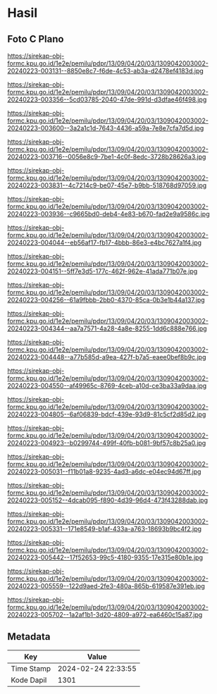 # Hasil

## Foto C Plano

https://sirekap-obj-formc.kpu.go.id/1e2e/pemilu/pdpr/13/09/04/20/03/1309042003002-20240223-003131--8850e8c7-f6de-4c53-ab3a-d2478ef4183d.jpg

https://sirekap-obj-formc.kpu.go.id/1e2e/pemilu/pdpr/13/09/04/20/03/1309042003002-20240223-003356--5cd03785-2040-47de-991d-d3dfae46f498.jpg

https://sirekap-obj-formc.kpu.go.id/1e2e/pemilu/pdpr/13/09/04/20/03/1309042003002-20240223-003600--3a2a1c1d-7643-4436-a59a-7e8e7cfa7d5d.jpg

https://sirekap-obj-formc.kpu.go.id/1e2e/pemilu/pdpr/13/09/04/20/03/1309042003002-20240223-003716--0056e8c9-7be1-4c0f-8edc-3728b28626a3.jpg

https://sirekap-obj-formc.kpu.go.id/1e2e/pemilu/pdpr/13/09/04/20/03/1309042003002-20240223-003831--4c7214c9-be07-45e7-b9bb-518768d97059.jpg

https://sirekap-obj-formc.kpu.go.id/1e2e/pemilu/pdpr/13/09/04/20/03/1309042003002-20240223-003936--c9665bd0-deb4-4e83-b670-fad2e9a9586c.jpg

https://sirekap-obj-formc.kpu.go.id/1e2e/pemilu/pdpr/13/09/04/20/03/1309042003002-20240223-004044--eb56af17-fb17-4bbb-86e3-e4bc7627a1f4.jpg

https://sirekap-obj-formc.kpu.go.id/1e2e/pemilu/pdpr/13/09/04/20/03/1309042003002-20240223-004151--5ff7e3d5-177c-462f-962e-41ada771b07e.jpg

https://sirekap-obj-formc.kpu.go.id/1e2e/pemilu/pdpr/13/09/04/20/03/1309042003002-20240223-004256--61a9fbbb-2bb0-4370-85ca-0b3e1b44a137.jpg

https://sirekap-obj-formc.kpu.go.id/1e2e/pemilu/pdpr/13/09/04/20/03/1309042003002-20240223-004344--aa7a7571-4a28-4a8e-8255-1dd6c888e766.jpg

https://sirekap-obj-formc.kpu.go.id/1e2e/pemilu/pdpr/13/09/04/20/03/1309042003002-20240223-004448--a77b585d-a9ea-427f-b7a5-eaee0bef8b9c.jpg

https://sirekap-obj-formc.kpu.go.id/1e2e/pemilu/pdpr/13/09/04/20/03/1309042003002-20240223-004550--af49965c-8769-4ceb-a10d-ce3ba33a9daa.jpg

https://sirekap-obj-formc.kpu.go.id/1e2e/pemilu/pdpr/13/09/04/20/03/1309042003002-20240223-004805--6af06839-bdcf-439e-93d9-81c5cf2d85d2.jpg

https://sirekap-obj-formc.kpu.go.id/1e2e/pemilu/pdpr/13/09/04/20/03/1309042003002-20240223-004923--b0299744-499f-40fb-b081-9bf57c8b25a0.jpg

https://sirekap-obj-formc.kpu.go.id/1e2e/pemilu/pdpr/13/09/04/20/03/1309042003002-20240223-005031--f11b01a8-9235-4ad3-a6dc-e04ec94d67ff.jpg

https://sirekap-obj-formc.kpu.go.id/1e2e/pemilu/pdpr/13/09/04/20/03/1309042003002-20240223-005152--4dcab095-f890-4d39-96d4-473f43288dab.jpg

https://sirekap-obj-formc.kpu.go.id/1e2e/pemilu/pdpr/13/09/04/20/03/1309042003002-20240223-005331--171e8549-b1af-433a-a763-18693b9bc4f2.jpg

https://sirekap-obj-formc.kpu.go.id/1e2e/pemilu/pdpr/13/09/04/20/03/1309042003002-20240223-005442--17f52653-99c5-4180-9355-17e315e80b1e.jpg

https://sirekap-obj-formc.kpu.go.id/1e2e/pemilu/pdpr/13/09/04/20/03/1309042003002-20240223-005559--122d9aed-2fe3-480a-865b-619587e391eb.jpg

https://sirekap-obj-formc.kpu.go.id/1e2e/pemilu/pdpr/13/09/04/20/03/1309042003002-20240223-005702--1a2af1b1-3d20-4809-a972-ea6460c15a87.jpg


## Metadata

| Key        | Value               |
| ---------- | ------------------- |
| Time Stamp | 2024-02-24 22:33:55 |
| Kode Dapil | 1301                |



